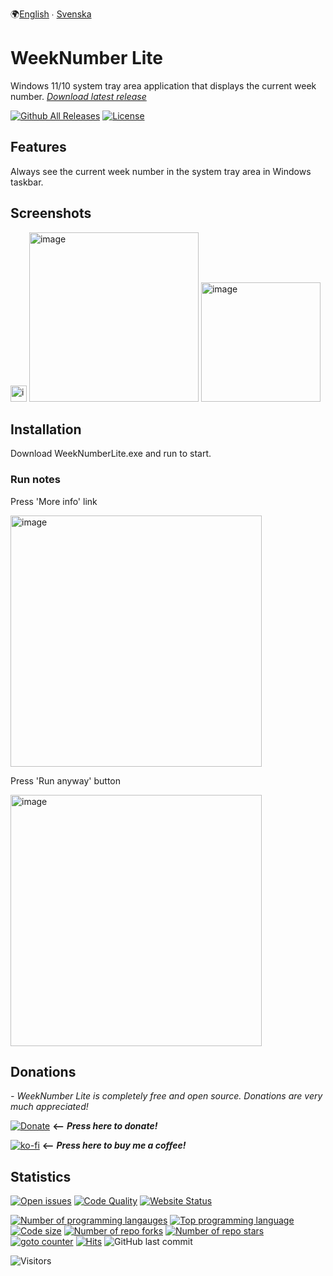 🌍[English](README.md) ∙ [Svenska](README.sv-SE.md)

# WeekNumber Lite
Windows 11/10 system tray area application that displays the current week number.
 [*Download latest release*](https://github.com/voltura/WeekNumberLite/releases/latest/download/WeekNumberLite.exe) 

[![Github All Releases](https://img.shields.io/github/downloads/voltura/WeekNumberLite/total.svg)]()
[![License](https://img.shields.io/badge/licence-MIT-green)]()

## Features
Always see the current week number in the system tray area in Windows taskbar.

## Screenshots
<img width="26" alt="image" src="https://user-images.githubusercontent.com/2292809/155431284-c06fc399-597a-43f5-95f3-2a5f5fb90250.png">

<img width="271" alt="image" src="https://user-images.githubusercontent.com/2292809/155431247-bc7c45c9-d748-408e-87ab-e2605f0da186.png">

<img width="191" alt="image" src="https://user-images.githubusercontent.com/2292809/155431451-35fdb731-c793-4101-91d8-82ed3c1786c6.png">

## Installation
Download WeekNumberLite.exe and run to start.

### Run notes
Press 'More info' link

<img width="402" alt="image" src="https://user-images.githubusercontent.com/2292809/155432419-b64a1b0a-7b3b-4d6f-9eb9-6d4a5744b922.png">

Press 'Run anyway' button

<img width="402" alt="image" src="https://user-images.githubusercontent.com/2292809/155432464-47cb1240-adc4-4c4e-987e-4bffa3d48fce.png">


## Donations
*- WeekNumber Lite is completely free and open source. Donations are very much appreciated!*

[![Donate](https://img.shields.io/badge/donate_via-paypal_or_card-blue)](https://www.paypal.com/donate?hosted_button_id=7PN65YXN64DBG) __⟵__ _**Press here to donate!**_

[![ko-fi](https://ko-fi.com/img/githubbutton_sm.svg)](https://ko-fi.com/G2G74W5F8) __⟵__ _**Press here to buy me a coffee!**_
   
## Statistics
[![Open issues](https://img.shields.io/github/issues/voltura/WeekNumberLite)](https://github.com/voltura/WeekNumberLite/issues)
[![Code Quality](https://img.shields.io/github/workflow/status/voltura/WeekNumberLite/CodeQL)]()
[![Website Status](https://img.shields.io/website?url=https%3A%2F%2Fvoltura.github.io%2FWeekNumberLite%2F)]()

[![Number of programming langauges](https://img.shields.io/github/languages/count/voltura/WeekNumberLite)]()
[![Top programming language](https://img.shields.io/github/languages/top/voltura/WeekNumberLite)]()
[![Code size](https://img.shields.io/github/languages/code-size/voltura/WeekNumberLite)]()
[![Number of repo forks](https://img.shields.io/github/forks/voltura/WeekNumberLite)]()
[![Number of repo stars](https://img.shields.io/github/stars/voltura/WeekNumberLite)]()
[![goto counter](https://img.shields.io/github/search/voltura/WeekNumberLite/goto)]()
[![Hits](https://hits.seeyoufarm.com/api/count/incr/badge.svg?url=https%3A%2F%2Fgithub.com%2Fvoltura%2FWeekNumberLite%2Fhit-counter&count_bg=%2379C83D&title_bg=%23555555&icon=&icon_color=%23E7E7E7&title=hits&edge_flat=false)]()
![GitHub last commit](https://img.shields.io/github/last-commit/voltura/WeekNumberLite?color=red)

![Visitors](https://estruyf-github.azurewebsites.net/api/VisitorHit?user=volturaf&repo=WeekNumberLite&countColorcountColor&countColor=%235690f2)
